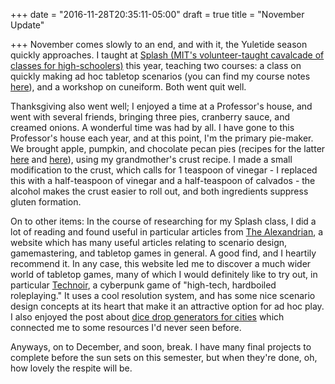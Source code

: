 +++
date = "2016-11-28T20:35:11-05:00"
draft = true
title = "November Update"

+++
November comes slowly to an end, and with it, the Yuletide season quickly approaches. I taught at [Splash (MIT's volunteer-taught cavalcade of classes for high-schoolers)](https://esp.mit.edu/learn/Splash/index.html) this year, teaching two courses: a class on quickly making ad hoc tabletop scenarios (you can find my course notes [here](../../fun.html)), and a workshop on cuneiform. Both went quit well.

Thanksgiving also went well; I enjoyed a time at a Professor's house, and went with several friends, bringing three pies, cranberry sauce, and creamed onions. A wonderful time was had by all. I have gone to this Professor's house each year, and at this point, I'm the primary pie-maker. We brought apple, pumpkin, and chocolate pecan pies (recipes for the latter [here](http://www.kingarthurflour.com/recipes/pumpkin-pie-recipe) and [here](http://blogs.sciencemag.org/pipeline/archives/2010/11/24/holiday_organic_synthesis_chocolate_pecan_pie)), using my grandmother's crust recipe. I made a small modification to the crust, which calls for 1 teaspoon of vinegar - I replaced this with a half-teaspoon of vinegar and a half-teaspoon of calvados - the alcohol makes the crust easier to roll out, and both ingredients suppress gluten formation.

On to other items: In the course of researching for my Splash class, I did a lot of reading and found useful in particular articles from [The Alexandrian](http://thealexandrian.net/), a website which has many useful articles relating to scenario design, gamemastering, and tabletop games in general. A good find, and I heartily recommend it. In any case, this website led me to discover a much wider world of tabletop games, many of which I would definitely like to try out, in particular [Technoir](http://www.technoirrpg.com/), a cyberpunk game of "high-tech, hardboiled roleplaying." It uses a cool resolution system, and has some nice scenario design concepts at its heart that make it an attractive option for ad hoc play. I also enjoyed the post about [dice drop generators for cities](http://thealexandrian.net/wordpress/36625/roleplaying-games/check-this-out-city-generators) which connected me to some resources I'd never seen before.

Anyways, on to December, and soon, break. I have many final projects to complete before the sun sets on this semester, but when they're done, oh, how lovely the respite will be.
